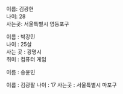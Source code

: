 이름: 김광현<br>
나이: 28<br>
사는곳: 서울특별시 영등포구<br>

이름 : 박강민 <br>
나이 : 25살 <br>
사는 곳 : 광명시 <br>
취미 : 컴퓨터 게임 <br>

이름 : 송윤민 <br>

이름 : 김광팔
나이 : 17
사는곳 : 서울특별시 마포구